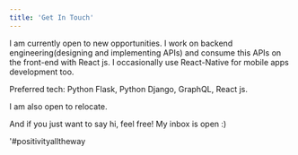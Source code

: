 ```yaml
---
title: 'Get In Touch'
---
```


I am currently open to new opportunities. I work on backend
engineering(designing and implementing APIs) and consume this APIs
on the front-end with React js. I occasionally use React-Native for
mobile apps development too.

Preferred tech: Python Flask, Python Django, GraphQL, React js.

I am also open to relocate.

And if you just want to say hi, feel free! My inbox is open :)

'#positivityalltheway
